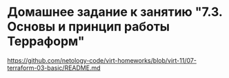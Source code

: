 # Домашнее задание к занятию "7.3. Основы и принцип работы Терраформ"

https://github.com/netology-code/virt-homeworks/blob/virt-11/07-terraform-03-basic/README.md

